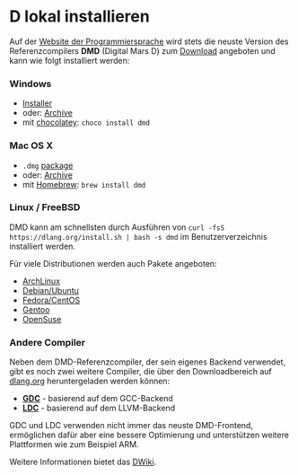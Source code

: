 # D lokal installieren

Auf der [Website der Programmiersprache](https://dlang.org) wird stets die neuste
Version des Referenzcompilers **DMD** (Digital Mars D) zum [Download](http://dlang.org/download.html)
angeboten und kann wie folgt installiert werden:

### Windows

* [Installer](http://downloads.dlang.org/releases/2.x/{{latest-release}}/dmd-{{latest-release}}.exe)
* oder: [Archive](http://downloads.dlang.org/releases/2.x/{{latest-release}}/dmd.{{latest-release}}.windows.7z)
* mit [chocolatey](https://chocolatey.org/packages/dmd): `choco install dmd`

### Mac OS X

* `.dmg` [package](http://downloads.dlang.org/releases/2.x/{{latest-release}}/dmd.{{latest-release}}.dmg)
* oder: [Archive](http://downloads.dlang.org/releases/2.x/{{latest-release}}/dmd.{{latest-release}}.osx.tar.xz)
* mit [Homebrew](http://brew.sh): `brew install dmd`

### Linux / FreeBSD

DMD kann am schnellsten durch Ausführen von `curl -fsS https://dlang.org/install.sh | bash -s dmd`
im Benutzerverzeichnis installiert werden.

Für viele Distributionen werden auch Pakete angeboten:

* [ArchLinux](https://wiki.archlinux.org/index.php/D_(programming_language))
* [Debian/Ubuntu](http://d-apt.sourceforge.net)
* [Fedora/CentOS](http://dlang.org/download.html#dmd)
* [Gentoo](https://wiki.gentoo.org/wiki/Dlang)
* [OpenSuse](http://dlang.org/download.html#dmd)

### Andere Compiler

Neben dem DMD-Referenzcompiler, der sein eigenes Backend verwendet, gibt es noch
zwei weitere Compiler, die über den Downloadbereich auf [dlang.org](https://dlang.org/download.html)
heruntergeladen werden können:

* [**GDC**](http://gdcproject.org/downloads) - basierend auf dem GCC-Backend
* [**LDC**](https://github.com/ldc-developers/ldc#installation) - basierend auf dem LLVM-Backend

GDC und LDC verwenden nicht immer das neuste DMD-Frontend, ermöglichen dafür
aber eine bessere Optimierung und unterstützen weitere Plattformen
wie zum Beispiel ARM.

Weitere Informationen bietet das [DWiki](https://wiki.dlang.org/Compilers).
